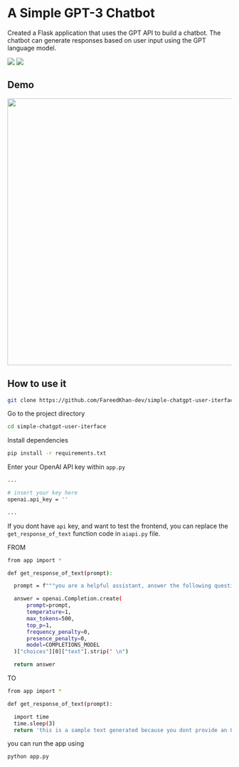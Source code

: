 # A Simple GPT-3 Chatbot

Created a Flask application that uses the GPT API to build a chatbot. The chatbot can generate responses based on user input using the GPT language model.

<img src="https://img.shields.io/badge/python-3.9.0-blue.svg"> <img src="https://img.shields.io/badge/license-MIT-blue.svg">

## Demo

<img src="https://miro.medium.com/v2/resize:fit:828/0*omM9OlgMz49vCBOe.gif" width=600px>

## How to use it

```bash
git clone https://github.com/FareedKhan-dev/simple-chatgpt-user-iterface.git
```

Go to the project directory

```bash
cd simple-chatgpt-user-iterface
```

Install dependencies

```bash
pip install -r requirements.txt
```

Enter your OpenAI API key within `app.py`

```bash
...

# insert your key here
openai.api_key = ''

...
```

If you dont have `api` key, and want to test the frontend, you can replace the `get_response_of_text` function code in `aiapi.py` file.

FROM

```bash
from app import *

def get_response_of_text(prompt):

  prompt = f"""you are a helpful assistant, answer the following question: {prompt}"""

  answer = openai.Completion.create(
      prompt=prompt,
      temperature=1,
      max_tokens=500,
      top_p=1,
      frequency_penalty=0,
      presence_penalty=0,
      model=COMPLETIONS_MODEL
  )["choices"][0]["text"].strip(" \n")

  return answer
```
TO

```bash
from app import *

def get_response_of_text(prompt):

  import time
  time.sleep(3)
  return 'this is a sample text generated because you dont provide an OpenAI API key to generate response.'
```

you can run the app using

```bash
python app.py

